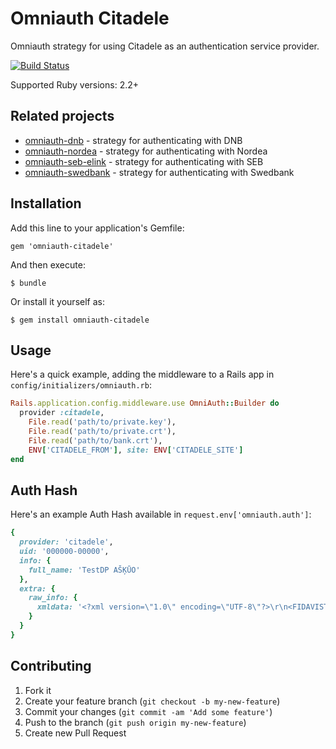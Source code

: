 # Omniauth Citadele

Omniauth strategy for using Citadele as an authentication service provider.

[![Build Status](https://travis-ci.org/mak-it/omniauth-citadele.svg?branch=master)](https://travis-ci.org/mak-it/omniauth-citadele)

Supported Ruby versions: 2.2+

## Related projects

- [omniauth-dnb](https://github.com/mak-it/omniauth-dnb) - strategy for authenticating with DNB
- [omniauth-nordea](https://github.com/mak-it/omniauth-nordea) - strategy for authenticating with Nordea
- [omniauth-seb-elink](https://github.com/mak-it/omniauth-seb-elink) - strategy for authenticating with SEB
- [omniauth-swedbank](https://github.com/mak-it/omniauth-swedbank) - strategy for authenticating with Swedbank


## Installation

Add this line to your application's Gemfile:

    gem 'omniauth-citadele'

And then execute:

    $ bundle

Or install it yourself as:

    $ gem install omniauth-citadele

## Usage

Here's a quick example, adding the middleware to a Rails app
in `config/initializers/omniauth.rb`:

```ruby
Rails.application.config.middleware.use OmniAuth::Builder do
  provider :citadele,
    File.read('path/to/private.key'),
    File.read('path/to/private.crt'),
    File.read('path/to/bank.crt'),
    ENV['CITADELE_FROM'], site: ENV['CITADELE_SITE']
end
```

## Auth Hash

Here's an example Auth Hash available in `request.env['omniauth.auth']`:

```ruby
{
  provider: 'citadele',
  uid: '000000-00000',
  info: {
    full_name: 'TestDP AŠĶŪO'
  },
  extra: {
    raw_info: {
      xmldata: '<?xml version=\"1.0\" encoding=\"UTF-8\"?>\r\n<FIDAVISTA xmlns=\"http://ivis.eps.gov.lv/XMLSchemas/100017/fidavista/v1-2\" xmlns:xsi=\"http://www.w3.org/2001/XMLSchema-instance\" xsi:schemaLocation=\"http://ivis.eps.gov.lv/XMLSchemas/100017/fidavista/v1-2 http://ivis.eps.gov.lv/XMLSchemas/100017/fidavista/v1-2/fidavista.xsd\"><Header><Timestamp>20170502142652000</Timestamp><From>10000</From><Extension><Amai xmlns=\"http://online.citadele.lv/XMLSchemas/amai/\" xmlns:xsi=\"http://www.w3.org/2001/XMLSchema-instance\" xsi:schemaLocation=\"http://online.citadele.lv/XMLSchemas/amai/ http://online.citadele.lv/XMLSchemas/amai/amai.xsd\"><Request>AUTHRESP</Request><RequestUID>258e4526-8129-468f-832a-493807346f96</RequestUID><Version>5.0</Version><Language>LV</Language><PersonCode>00000000000</PersonCode><Person>TestDP AŠĶŪO</Person><Code>100</Code><SignatureData><Signature xmlns=\"http://www.w3.org/2000/09/xmldsig#\"><SignedInfo><CanonicalizationMethod Algorithm=\"http://www.w3.org/TR/2001/REC-xml-c14n-20010315\"/><SignatureMethod Algorithm=\"http://www.w3.org/2001/04/xmldsig-more#rsa-sha256\"/><Reference URI=\"\"><Transforms><Transform Algorithm=\"http://www.w3.org/2000/09/xmldsig#enveloped-signature\"/></Transforms><DigestMethod Algorithm=\"http://www.w3.org/2001/04/xmlenc#sha256\"/><DigestValue>E3FoLc7qCoWppsPn5BPdY5GJg6CGj3BEOfoaKLsrbqI=</DigestValue></Reference></SignedInfo><SignatureValue>...</SignatureValue><KeyInfo><X509Data><X509SubjectName>...</X509SubjectName><X509Certificate>...</X509Certificate></X509Data></KeyInfo></Signature></SignatureData></Amai></Extension></Header></FIDAVISTA>'
    }
  }
}
```

## Contributing

1. Fork it
2. Create your feature branch (`git checkout -b my-new-feature`)
3. Commit your changes (`git commit -am 'Add some feature'`)
4. Push to the branch (`git push origin my-new-feature`)
5. Create new Pull Request
